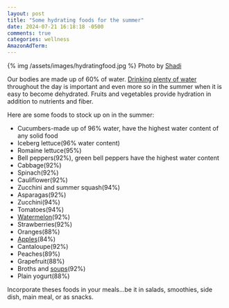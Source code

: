 ```yaml
---
layout: post
title: "Some hydrating foods for the summer"
date: 2024-07-21 16:18:18 -0500
comments: true
categories: wellness
AmazonAdTerm:
---
```

{% img /assets/images/hydratingfood.jpg %}
Photo by <a href="https://unsplash.com/@shadi_z?utm_content=creditCopyText&utm_medium=referral&utm_source=unsplash">Shadi</a>

Our bodies are made up of 60% of water.  [Drinking plenty of water](https://geridoc.net/blog/2021/06/26/staying-hydrated-in-the-summer/) throughout the day is important and even more so in the summer when it is easy to become dehydrated. Fruits and vegetables provide hydration in addition to nutrients and fiber.

Here are some foods to stock up on in the summer:

- Cucumbers-made up of 96% water, have the highest water content of any solid food
- Iceberg lettuce(96% water content)
- Romaine lettuce(95%)
- Bell peppers(92%), green bell peppers have the highest water content
- Cabbage(92%)
- Spinach(92%)
- Cauliflower(92%)
- Zucchini and summer squash(94%)
- Asparagas(92%)
- Zucchini(94%)
- Tomatoes(94%)
- [Watermelon](https://geridoc.net/blog/2022/07/16/enjoy-those-watermelons/)(92%)
- Strawberries(92%)
- Oranges(88%)
- [Apples](https://geridoc.net/blog/2021/10/17/an-apple-a-day/)(84%)
- Cantaloupe(92%)
- Peaches(89%)
- Grapefruit(88%)
- Broths and [soups](https://geridoc.net/blog/2024/01/21/the-health-benefits-of-having-soup/)(92%)
- Plain yogurt(88%)

Incorporate theses foods in your meals...be it in salads, smoothies, side dish, main meal, or as snacks.
